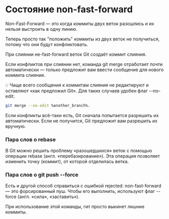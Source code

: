 # Состояние non-fast-forward
Non-Fast-Forward — это когда коммиты двух веток разошлись и их нельзя выстроить в одну линию.

Теперь просто так "положить" коммиты из двух веток не получиться, потому что они будут конфликтовать.

При слиянии не-fast-forward веток Git создаёт коммит слияния.

Если конфликтов при слиянии нет, команда git merge отработает почти автоматически — только предложит вам ввести сообщение для нового коммита слияния.

💡 Чаще всего сообщения к коммитам слияния не редактируют и оставляют «как предложил Git». Для таких случаев удобен флаг --no-edit: 

``` bash
git merge --no-edit %another_branch%.
```

Если конфликты всё-таки есть, Git сначала попытается разрешить их автоматически. Если не получится, Git предложит вам разрешить их вручную. 

### Пара слов о rebase
В Git можно решить проблему «разошедшихся» веток с помощью операции rebase (англ. «перебазирование»). Эта операция позволяет изменить точку (коммит), от которой отделилась ветка.

### Пара слов о git push --force

Есть и другой способ справиться с ошибкой rejected: non-fast-forward — это форсированный пуш. Чтобы его выполнить, используют флаг --force (англ. «сила», «заставить»).

При использование этой команды, гит просто выкинет лишние коммиты.